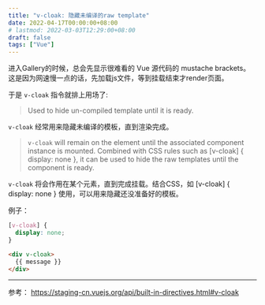 ```yaml
---
title: "v-cloak: 隐藏未编译的raw template"
date: 2022-04-17T00:00:00+08:00
# lastmod: 2022-03-03T12:29:00+08:00
draft: false
tags: ["Vue"]
---
```



进入Gallery的时候，总会先显示很难看的 Vue 源代码的 mustache brackets。这是因为网速慢一点的话，先加载js文件，等到挂载结束才render页面。

于是 `v-cloak` 指令就排上用场了:  
> Used to hide un-compiled template until it is ready.  

`v-cloak` 经常用来隐藏未编译的模板，直到渲染完成。  

> `v-cloak` will remain on the element until the associated component instance is mounted. Combined with CSS rules such as [v-cloak] { display: none }, it can be used to hide the raw templates until the component is ready.  

`v-cloak` 将会作用在某个元素，直到完成挂载。结合CSS，如 [v-cloak] { display: none } 使用，可以用来隐藏还没准备好的模板。

例子：
```css
[v-cloak] {
  display: none;
}
```

```html
<div v-cloak>
  {{ message }}
</div>
```

---

参考： 
https://staging-cn.vuejs.org/api/built-in-directives.html#v-cloak